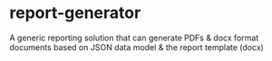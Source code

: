 # report-generator
A generic reporting solution that can generate PDFs &amp; docx format documents based on JSON data model &amp; the report template (docx)
